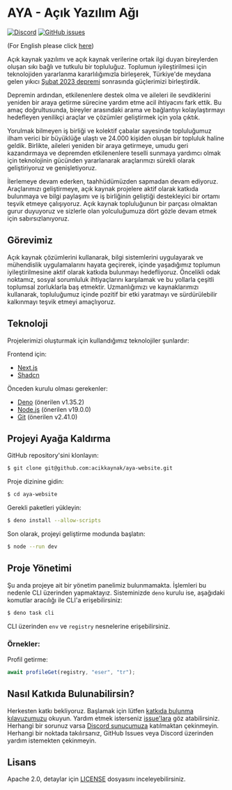 # AYA - Açık Yazılım Ağı

[![Discord](https://img.shields.io/discord/1072074800622739476?color=7289da&logo=discord&logoColor=white)](https://discord.gg/itdepremyardim)
[![GitHub issues](https://img.shields.io/github/issues/acikkaynak/aya-website)](https://github.com/acikkaynak/aya-website/issues)

(For English please click [here](README.en.md))

Açık kaynak yazılımı ve açık kaynak verilerine ortak ilgi duyan bireylerden oluşan sıkı bağlı ve tutkulu bir topluluğuz.
Toplumun iyileştirilmesi için teknolojiden yararlanma kararlılığımızla birleşerek, Türkiye'de meydana gelen yıkıcı
[Şubat 2023 depremi](https://en.wikipedia.org/wiki/2023_Turkey%E2%80%93Syria_earthquake) sonrasında güçlerimizi
birleştirdik.

Depremin ardından, etkilenenlere destek olma ve aileleri ile sevdiklerini yeniden bir araya getirme sürecine yardım etme
acil ihtiyacını fark ettik. Bu amaç doğrultusunda, bireyler arasındaki arama ve bağlantıyı kolaylaştırmayı hedefleyen
yenilikçi araçlar ve çözümler geliştirmek için yola çıktık.

Yorulmak bilmeyen iş birliği ve kolektif çabalar sayesinde topluluğumuz ilham verici bir büyüklüğe ulaştı ve 24.000
kişiden oluşan bir topluluk haline geldik. Birlikte, aileleri yeniden bir araya getirmeye, umudu geri kazandırmaya ve
depremden etkilenenlere teselli sunmaya yardımcı olmak için teknolojinin gücünden yararlanarak araçlarımızı sürekli
olarak geliştiriyoruz ve genişletiyoruz.

İlerlemeye devam ederken, taahhüdümüzden sapmadan devam ediyoruz. Araçlarımızı geliştirmeye, açık kaynak projelere aktif
olarak katkıda bulunmaya ve bilgi paylaşımı ve iş birliğinin geliştiği destekleyici bir ortamı teşvik etmeye
çalışıyoruz. Açık kaynak topluluğunun bir parçası olmaktan gurur duyuyoruz ve sizlerle olan yolculuğumuza dört gözle
devam etmek için sabırsızlanıyoruz.

## Görevimiz

Açık kaynak çözümlerini kullanarak, bilgi sistemlerini uygulayarak ve mühendislik uygulamalarını hayata geçirerek,
içinde yaşadığımız toplumun iyileştirilmesine aktif olarak katkıda bulunmayı hedefliyoruz. Öncelikli odak noktamız,
sosyal sorumluluk ihtiyaçlarını karşılamak ve bu yollarla çeşitli toplumsal zorluklarla baş etmektir. Uzmanlığımızı ve
kaynaklarımızı kullanarak, topluluğumuz içinde pozitif bir etki yaratmayı ve sürdürülebilir kalkınmayı teşvik etmeyi
amaçlıyoruz.

## Teknoloji

Projelerimizi oluşturmak için kullandığımız teknolojiler şunlardır:

Frontend için:

- [Next.js](https://nextjs.org)
- [Shadcn](https://shadcn/ui)

Önceden kurulu olması gerekenler:

- [Deno](https://deno.land) (önerilen v1.35.2)
- [Node.js](https://nodejs.org) (önerilen v19.0.0)
- [Git](https://git-scm.com/) (önerilen v2.41.0)

## Projeyi Ayağa Kaldırma

GitHub repository'sini klonlayın:

```bash
$ git clone git@github.com:acikkaynak/aya-website.git
```

Proje dizinine gidin:

```bash
$ cd aya-website
```

Gerekli paketleri yükleyin:

```bash
$ deno install --allow-scripts
```

Son olarak, projeyi geliştirme modunda başlatın:

```bash
$ node --run dev
```

## Proje Yönetimi

Şu anda projeye ait bir yönetim panelimiz bulunmamakta. İşlemleri bu nedenle CLI üzerinden yapmaktayız. Sisteminizde
`deno` kurulu ise, aşağıdaki komutlar aracılığı ile CLI'a erişebilirsiniz:

```bash
$ deno task cli
```

CLI üzerinden `env` ve `registry` nesnelerine erişebilirsiniz.

### Örnekler:

Profil getirme:

```js
await profileGet(registry, "eser", "tr");
```

## Nasıl Katkıda Bulunabilirsin?

Herkesten katkı bekliyoruz. Başlamak için lütfen [katkıda bulunma kılavuzumuzu](CONTRIBUTING.md) okuyun. Yardım etmek
isterseniz [issue'lara](https://github.com/acikkaynak/aya-website/issues) göz atabilirsiniz. Herhangi bir sorunuz varsa
[Discord sunucumuza](https://discord.gg/itdepremyardim) katılmaktan çekinmeyin. Herhangi bir noktada takılırsanız,
GitHub Issues veya Discord üzerinden yardım istemekten çekinmeyin.

## Lisans

Apache 2.0, detaylar için [LICENSE](LICENSE) dosyasını inceleyebilirsiniz.
